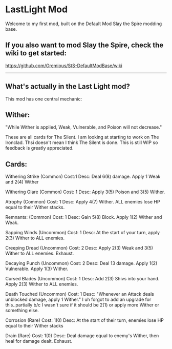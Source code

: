 # LastLight Mod

Welcome to my first mod, built on the Default Mod Slay the Spire modding base.

## If you also want to mod Slay the Spire, check the wiki to get started:

https://github.com/Gremious/StS-DefaultModBase/wiki

---

## What's actually in the Last Light mod?

This mod has one central mechanic:

## Wither:
"While Wither is applied, Weak, Vulnerable, and Poison will not decrease."

These are all cards for The Silent. I am looking at starting to work on The Ironclad. Thsi doesn't mean I think The Silent is done. This is still WIP so feedback is greatly appreciated.

## Cards:
Withering Strike (Common)
Cost:1
Desc: Deal 6(8) damage. Apply 1 Weak and 2(4) Wither

Withering Glare (Common)
Cost: 1
Desc: Apply 3(5) Poison and 3(5) Wither.

Atrophy (Common)
Cost: 1
Desc: Apply 4(7) Wither. ALL enemies lose HP equal to their Wither stacks.

Remnants: (Common)
Cost: 1
Desc: Gain 5(8) Block. Apply 1(2) Wither and Weak.

Sapping Winds (Uncommon)
Cost: 1
Desc: At the start of your turn, apply 2(3) Wither to ALL enemies.

Creeping Dread (Uncommon)
Cost: 2
Desc: Apply 2(3) Weak and 3(5) Wither to ALL enemies. Exhaust.

Decaying Punch (Uncommon)
Cost: 2
Desc: Deal 13 damage. Apply 1(2) Vulnerable. Apply 1(3) Wither.

Cursed Blades (Uncommon)
Cost: 1
Desc: Add 2(3) Shivs into your hand. Apply 2(3) Wither to ALL enemies.

Death Touched (Uncommon)
Cost: 1
Desc: "Whenever an Attack deals unblocked damage, apply 1 Wither."
I uh forgot to add an upgrade for this..partially b/c I wasn't sure if it should be 2(1) or apply more Wither or something else.

Corrosion (Rare)
Cost: 1(0)
Desc: At the start of their turn, enemies lose HP equal to their Wither stacks

Drain (Rare)
Cost: 1(0)
Desc: Deal damage equal to enemy's Wither, then heal for damage dealt. Exhaust.


